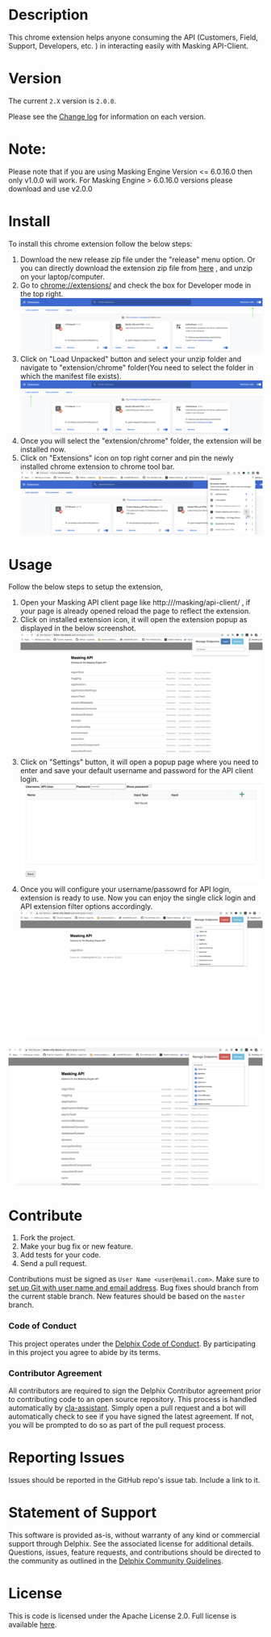 # Description

This chrome extension helps anyone consuming the API (Customers, Field, Support, Developers, etc. )
in interacting easily with Masking API-Client.

# Version

The current `2.X` version is `2.0.0`.

Please see the [Change log](CHANGELOG.md) for
information on each version.

# Note:
Please note that if you are using Masking Engine Version <= 6.0.16.0 then only v1.0.0
will work. For Masking Engine > 6.0.16.0 versions please download and use v2.0.0

# Install

To install this chrome extension follow the below steps:

1. Download the new release zip file under the "release" menu option. Or you can directly download the extension zip
file from [here](https://github.com/delphix/Delphix-Masking-API-Client-Extension/archive/refs/heads/master.zip) , and
unzip on your laptop/computer.
2. Go to [chrome://extensions/](chrome://extensions/) and check the box for Developer mode in the top right.
![](./example/Enable-Developer-Mode.png)
3. Click on "Load Unpacked" button and select your unzip folder and navigate to "extension/chrome" folder(You need to select the folder in
which the manifest file exists).
![](./example/Load-Extension.png)
4. Once you will select the "extension/chrome" folder, the extension will be installed now.
5. Click on "Extensions" icon on top right corner and pin the newly installed chrome extension to chrome tool bar.
![](./example/Pin-Extension.png)

# Usage

Follow the below steps to setup the extension,

1. Open your Masking API client page like http://<hostanme>/masking/api-client/ , if your page is already opened reload
the page to reflect the extension.
2. Click on installed extension icon, it will open the extension popup as displayed in the below screenshot.
![](./example/Before-Login.png)
3. Click on "Settings" button, it will open a popup page where you need to enter and save your default username and
password for the API client login.
![](./example/Settings.png)
4. Once you will configure your username/passowrd for API login, extension is ready to use. Now you can enjoy the single
click login and API extension filter options accordingly.
![](./example/Filter.png)

![](./example/After-Login.png)

# Contribute

1.  Fork the project.
2.  Make your bug fix or new feature.
3.  Add tests for your code.
4.  Send a pull request.

Contributions must be signed as `User Name <user@email.com>`. Make sure to [set up Git with user name and email address](https://git-scm.com/book/en/v2/Getting-Started-First-Time-Git-Setup). Bug fixes should branch from the current stable branch. New features should be based on the `master` branch.

### Code of Conduct

This project operates under the [Delphix Code of Conduct](https://delphix.github.io/code-of-conduct.html). By participating in this project you agree to abide by its terms.

### Contributor Agreement

All contributors are required to sign the Delphix Contributor agreement prior to contributing code to an open source repository. This process is handled automatically by [cla-assistant](https://cla-assistant.io/). Simply open a pull request and a bot will automatically check to see if you have signed the latest agreement. If not, you will be prompted to do so as part of the pull request process.

# Reporting Issues

Issues should be reported in the GitHub repo's issue tab. Include a link to it.

# Statement of Support

This software is provided as-is, without warranty of any kind or commercial support through Delphix. See the associated license for additional details. Questions, issues, feature requests, and contributions should be directed to the community as outlined in the [Delphix Community Guidelines](https://delphix.github.io/community-guidelines.html).

# License

This is code is licensed under the Apache License 2.0. Full license is available [here](./LICENSE).
